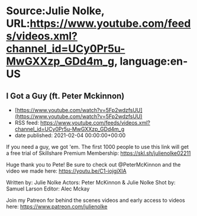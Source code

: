 # Source:Julie Nolke, URL:https://www.youtube.com/feeds/videos.xml?channel_id=UCy0Pr5u-MwGXXzp_GDd4m_g, language:en-US

## I Got a Guy (ft. Peter Mckinnon)
 - [https://www.youtube.com/watch?v=5Fp2wdzfsUU](https://www.youtube.com/watch?v=5Fp2wdzfsUU)
 - RSS feed: https://www.youtube.com/feeds/videos.xml?channel_id=UCy0Pr5u-MwGXXzp_GDd4m_g
 - date published: 2021-02-04 00:00:00+00:00

If you need a guy, we got 'em. The first 1000 people to use this link will get a free trial of Skillshare Premium Membership: https://skl.sh/julienolke02211

Huge thank you to Pete! Be sure to check out @PeterMcKinnon and the video we made here: https://youtu.be/C1-iojgjXIA

Written by: Julie Nolke
Actors: Peter McKinnon & Julie Nolke
Shot by: Samuel Larson
Editor: Alec Mckay

Join my Patreon for behind the scenes videos and early access to videos here: https://www.patreon.com/julienolke

